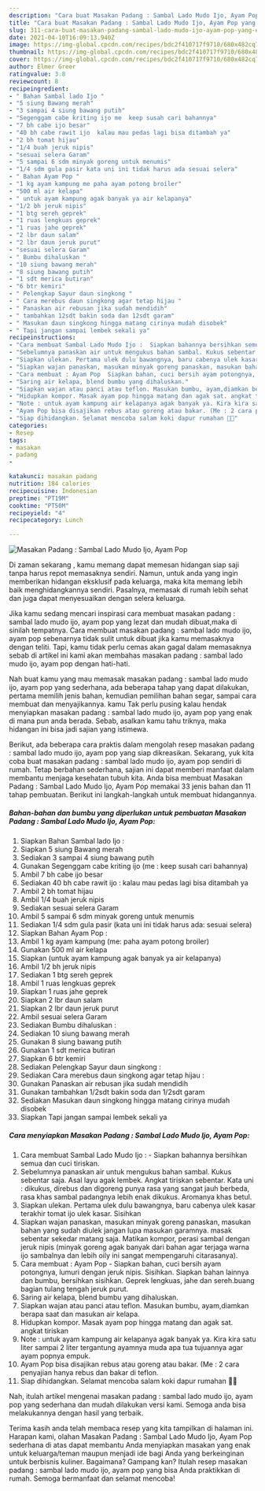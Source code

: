 ```yaml
---
description: "Cara buat Masakan Padang : Sambal Lado Mudo Ijo, Ayam Pop yang enak Untuk Jualan"
title: "Cara buat Masakan Padang : Sambal Lado Mudo Ijo, Ayam Pop yang enak Untuk Jualan"
slug: 311-cara-buat-masakan-padang-sambal-lado-mudo-ijo-ayam-pop-yang-enak-untuk-jualan
date: 2021-04-10T16:09:13.940Z
image: https://img-global.cpcdn.com/recipes/bdc2f410717f9710/680x482cq70/masakan-padang-sambal-lado-mudo-ijo-ayam-pop-foto-resep-utama.jpg
thumbnail: https://img-global.cpcdn.com/recipes/bdc2f410717f9710/680x482cq70/masakan-padang-sambal-lado-mudo-ijo-ayam-pop-foto-resep-utama.jpg
cover: https://img-global.cpcdn.com/recipes/bdc2f410717f9710/680x482cq70/masakan-padang-sambal-lado-mudo-ijo-ayam-pop-foto-resep-utama.jpg
author: Elmer Greer
ratingvalue: 3.8
reviewcount: 8
recipeingredient:
- " Bahan Sambal lado Ijo "
- "5 siung Bawang merah"
- "3 sampai 4 siung bawang putih"
- "Segenggam cabe kriting ijo me  keep susah cari bahannya"
- "7 bh cabe ijo besar"
- "40 bh cabe rawit ijo  kalau mau pedas lagi bisa ditambah ya"
- "2 bh tomat hijau"
- "1/4 buah jeruk nipis"
- "sesuai selera Garam"
- "5 sampai 6 sdm minyak goreng untuk menumis"
- "1/4 sdm gula pasir kata uni ini tidak harus ada sesuai selera"
- " Bahan Ayam Pop "
- "1 kg ayam kampung me paha ayam potong broiler"
- "500 ml air kelapa"
- " untuk ayam kampung agak banyak ya air kelapanya"
- "1/2 bh jeruk nipis"
- "1 btg sereh geprek"
- "1 ruas lengkuas geprek"
- "1 ruas jahe geprek"
- "2 lbr daun salam"
- "2 lbr daun jeruk purut"
- "sesuai selera Garam"
- " Bumbu dihaluskan "
- "10 siung bawang merah"
- "8 siung bawang putih"
- "1 sdt merica butiran"
- "6 btr kemiri"
- " Pelengkap Sayur daun singkong "
- " Cara merebus daun singkong agar tetap hijau "
- " Panaskan air rebusan jika sudah mendidih"
- " tambahkan 12sdt bakin soda dan 12sdt garam"
- " Masukan daun singkong hingga matang cirinya mudah disobek"
- " Tapi jangan sampai lembek sekali ya"
recipeinstructions:
- "Cara membuat Sambal Lado Mudo Ijo :  Siapkan bahannya bersihkan semua dan cuci tiriskan."
- "Sebelumnya panaskan air untuk mengukus bahan sambal. Kukus sebentar saja. Asal layu agak lembek. Angkat tiriskan sebentar. Kata uni : dikukus, direbus dan digoreng punya rasa yang sangat jauh berbeda, rasa khas sambal padangnya lebih enak dikukus. Aromanya khas betul."
- "Siapkan ulekan. Pertama ulek dulu bawangnya, baru cabenya ulek kasar terakhir tomat ijo ulek kasar. Sisihkan"
- "Siapkan wajan panaskan, masukan minyak goreng panaskan, masukan bahan yang sudah diulek jangan lupa masukan garamnya. masak sebentar sekedar matang saja. Matikan kompor, perasi sambal dengan jeruk nipis (minyak goreng agak banyak dari bahan agar terjaga warna ijo sambalnya dan lebih oily ini sangat mempengaruhi citarasanya)."
- "Cara membuat : Ayam Pop  Siapkan bahan, cuci bersih ayam potongnya, lumuri dengan jeruk nipis. Sisihkan. Siapkan bahan lainnya dan bumbu, bersihkan sisihkan. Geprek lengkuas, jahe dan sereh.buang bagian tulang tengah jeruk purut."
- "Saring air kelapa, blend bumbu yang dihaluskan."
- "Siapkan wajan atau panci atau teflon. Masukan bumbu, ayam,diamkan berapa saat dan masukan air kelapa."
- "Hidupkan kompor. Masak ayam pop hingga matang dan agak sat. angkat tiriskan"
- "Note : untuk ayam kampung air kelapanya agak banyak ya. Kira kira satu liter sampai 2 liter tergantung ayamnya muda apa tua tujuannya agar ayam popnya empuk."
- "Ayam Pop bisa disajikan rebus atau goreng atau bakar. (Me : 2 cara penyajian hanya rebus dan bakar di teflon."
- "Siap dihidangkan. Selamat mencoba salam koki dapur rumahan 👩‍🍳"
categories:
- Resep
tags:
- masakan
- padang
- 

katakunci: masakan padang  
nutrition: 184 calories
recipecuisine: Indonesian
preptime: "PT19M"
cooktime: "PT50M"
recipeyield: "4"
recipecategory: Lunch

---
```



![Masakan Padang : Sambal Lado Mudo Ijo, Ayam Pop](https://img-global.cpcdn.com/recipes/bdc2f410717f9710/680x482cq70/masakan-padang-sambal-lado-mudo-ijo-ayam-pop-foto-resep-utama.jpg)

Di zaman  sekarang , kamu memang dapat memesan hidangan siap saji tanpa harus repot memasaknya sendiri. Namun, untuk anda yang ingin memberikan hidangan eksklusif pada keluarga, maka kita memang lebih baik menghidangkannya sendiri. Pasalnya, memasak di rumah lebih sehat dan juga dapat menyesuaikan dengan selera keluarga.

Jika kamu sedang mencari inspirasi cara membuat masakan padang : sambal lado mudo ijo, ayam pop yang lezat dan mudah dibuat,maka di sinilah tempatnya. Cara membuat masakan padang : sambal lado mudo ijo, ayam pop  sebenarnya tidak sulit untuk dibuat jika kamu memasaknya dengan teliti. Tapi, kamu tidak perlu cemas akan gagal dalam memasaknya 
sebab di artikel ini kami akan membahas masakan padang : sambal lado mudo ijo, ayam pop dengan hati-hati.  



Nah buat kamu yang mau memasak masakan padang : sambal lado mudo ijo, ayam pop yang sederhana, ada beberapa tahap yang dapat dilakukan, pertama memilih jenis bahan, kemudian pemilihan bahan segar, sampai cara membuat dan menyajikannya. kamu Tak perlu pusing kalau hendak menyiapkan masakan padang : sambal lado mudo ijo, ayam pop yang enak di mana pun anda berada. Sebab, asalkan kamu  tahu triknya, maka hidangan ini bisa jadi sajian yang istimewa.

Berikut, ada beberapa cara praktis  dalam mengolah resep masakan padang : sambal lado mudo ijo, ayam pop yang siap dikreasikan. Sekarang, yuk kita coba buat masakan padang : sambal lado mudo ijo, ayam pop sendiri di rumah. Tetap berbahan sederhana, sajian ini dapat memberi manfaat dalam membantu menjaga kesehatan tubuh kita. Anda bisa membuat Masakan Padang : Sambal Lado Mudo Ijo, Ayam Pop memakai 33 jenis bahan dan 11 tahap pembuatan. Berikut ini langkah-langkah untuk membuat hidangannya.

<!--inarticleads1-->

##### Bahan-bahan dan bumbu yang diperlukan untuk pembuatan Masakan Padang : Sambal Lado Mudo Ijo, Ayam Pop:

1. Siapkan  Bahan Sambal lado Ijo :
1. Siapkan 5 siung Bawang merah
1. Sediakan 3 sampai 4 siung bawang putih
1. Gunakan Segenggam cabe kriting ijo (me : keep susah cari bahannya)
1. Ambil 7 bh cabe ijo besar
1. Sediakan 40 bh cabe rawit ijo : kalau mau pedas lagi bisa ditambah ya
1. Ambil 2 bh tomat hijau
1. Ambil 1/4 buah jeruk nipis
1. Sediakan sesuai selera Garam
1. Ambil 5 sampai 6 sdm minyak goreng untuk menumis
1. Sediakan 1/4 sdm gula pasir (kata uni ini tidak harus ada: sesuai selera)
1. Siapkan  Bahan Ayam Pop :
1. Ambil 1 kg ayam kampung (me: paha ayam potong broiler)
1. Gunakan 500 ml air kelapa
1. Siapkan  (untuk ayam kampung agak banyak ya air kelapanya)
1. Ambil 1/2 bh jeruk nipis
1. Sediakan 1 btg sereh geprek
1. Ambil 1 ruas lengkuas geprek
1. Siapkan 1 ruas jahe geprek
1. Siapkan 2 lbr daun salam
1. Siapkan 2 lbr daun jeruk purut
1. Ambil sesuai selera Garam
1. Sediakan  Bumbu dihaluskan :
1. Sediakan 10 siung bawang merah
1. Gunakan 8 siung bawang putih
1. Gunakan 1 sdt merica butiran
1. Siapkan 6 btr kemiri
1. Sediakan  Pelengkap Sayur daun singkong :
1. Sediakan  Cara merebus daun singkong agar tetap hijau :
1. Gunakan  Panaskan air rebusan jika sudah mendidih
1. Gunakan  tambahkan 1/2sdt bakin soda dan 1/2sdt garam
1. Sediakan  Masukan daun singkong hingga matang cirinya mudah disobek
1. Siapkan  Tapi jangan sampai lembek sekali ya




<!--inarticleads2-->

##### Cara menyiapkan Masakan Padang : Sambal Lado Mudo Ijo, Ayam Pop:

1. Cara membuat Sambal Lado Mudo Ijo :  - Siapkan bahannya bersihkan semua dan cuci tiriskan.
1. Sebelumnya panaskan air untuk mengukus bahan sambal. Kukus sebentar saja. Asal layu agak lembek. Angkat tiriskan sebentar. Kata uni : dikukus, direbus dan digoreng punya rasa yang sangat jauh berbeda, rasa khas sambal padangnya lebih enak dikukus. Aromanya khas betul.
1. Siapkan ulekan. Pertama ulek dulu bawangnya, baru cabenya ulek kasar terakhir tomat ijo ulek kasar. Sisihkan
1. Siapkan wajan panaskan, masukan minyak goreng panaskan, masukan bahan yang sudah diulek jangan lupa masukan garamnya. masak sebentar sekedar matang saja. Matikan kompor, perasi sambal dengan jeruk nipis (minyak goreng agak banyak dari bahan agar terjaga warna ijo sambalnya dan lebih oily ini sangat mempengaruhi citarasanya).
1. Cara membuat : Ayam Pop  - Siapkan bahan, cuci bersih ayam potongnya, lumuri dengan jeruk nipis. Sisihkan. Siapkan bahan lainnya dan bumbu, bersihkan sisihkan. Geprek lengkuas, jahe dan sereh.buang bagian tulang tengah jeruk purut.
1. Saring air kelapa, blend bumbu yang dihaluskan.
1. Siapkan wajan atau panci atau teflon. Masukan bumbu, ayam,diamkan berapa saat dan masukan air kelapa.
1. Hidupkan kompor. Masak ayam pop hingga matang dan agak sat. angkat tiriskan
1. Note : untuk ayam kampung air kelapanya agak banyak ya. Kira kira satu liter sampai 2 liter tergantung ayamnya muda apa tua tujuannya agar ayam popnya empuk.
1. Ayam Pop bisa disajikan rebus atau goreng atau bakar. (Me : 2 cara penyajian hanya rebus dan bakar di teflon.
1. Siap dihidangkan. Selamat mencoba salam koki dapur rumahan 👩‍🍳




Nah, itulah artikel mengenai  masakan padang : sambal lado mudo ijo, ayam pop  yang sederhana dan mudah dilakukan versi kami. Semoga anda bisa melakukannya dengan hasil yang terbaik. 

Terima kasih anda telah membaca resep yang kita tampilkan di halaman ini. Harapan kami, olahan  Masakan Padang : Sambal Lado Mudo Ijo, Ayam Pop sederhana di atas dapat membantu Anda menyiapkan masakan yang enak untuk keluarga/teman maupun menjadi ide bagi Anda yang berkeinginan untuk berbisnis kuliner. Bagaimana? Gampang kan? Itulah resep masakan padang : sambal lado mudo ijo, ayam pop yang bisa Anda praktikkan di rumah. Semoga bermanfaat dan selamat mencoba!

